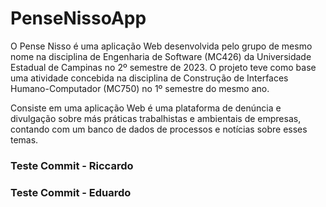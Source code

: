 # PenseNissoApp
  O Pense Nisso é uma aplicação Web desenvolvida pelo grupo de mesmo nome na disciplina de Engenharia de Software (MC426) da Universidade Estadual de Campinas no 2º semestre de 2023. O projeto teve como base uma atividade concebida na disciplina de Construção de Interfaces Humano-Computador (MC750) no 1º semestre do mesmo ano.

  Consiste em uma aplicação Web é uma plataforma de denúncia e divulgação sobre más práticas trabalhistas e ambientais de empresas, contando com um banco de dados de processos e notícias sobre esses temas.


### Teste Commit - Riccardo
### Teste Commit - Eduardo
